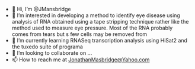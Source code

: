 - 👋 Hi, I’m @JMansbridge
- 👀 I’m interested in developing a method to identify eye disease using analysis of RNA obtained using a tape stripping technique rather like the method used to measure eye pressure. Most of the RNA probably comes from tears but s few cells may be removed from
- 🌱 I’m currently learning RNASeq transcription analysis using HiSat2 and the tuxedo suite of programa
- 💞️ I’m looking to collaborate on ...
- 📫 How to reach me at JonathanMasbridge@Yahoo.com

<!---
JMansbridge/JMansbridge is a ✨ special ✨ repository because its `README.md` (this file) appears on your GitHub profile.
You can click the Preview link to take a look at your changes.
--->
